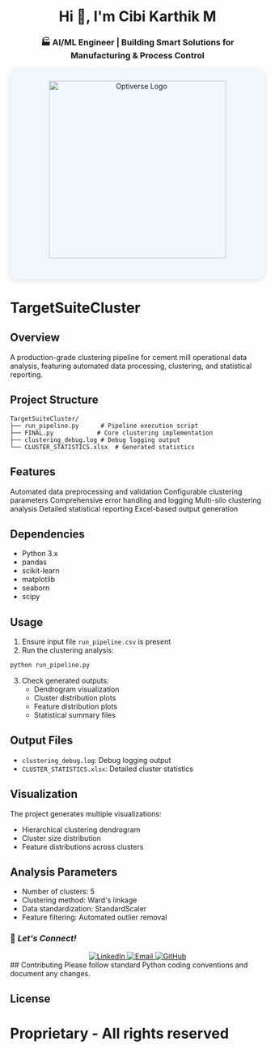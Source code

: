 <h1 align="center">Hi 👋, I'm Cibi Karthik M</h1>
<h3 align="center">🏭 AI/ML Engineer | Building Smart Solutions for Manufacturing & Process Control</h3>

<div align="center" style="background: #f0f8ff; padding: 24px; border-radius: 16px; box-shadow: 0 2px 8px #e0e0e0;">
  <!-- You can adjust the background color and padding as needed -->
  <img src="https://github.com/user-attachments/assets/35bef16e-453c-4fdd-b362-5ced35d19898" alt="Optiverse Logo" width="350"/>
  <h2 style="color: #01B763; margin-top: 16px;">
</div>
    
# TargetSuiteCluster
## Overview
A production-grade clustering pipeline for cement mill operational data analysis, featuring automated data processing, clustering, and statistical reporting.

## Project Structure
```
TargetSuiteCluster/
├── run_pipeline.py      # Pipeline execution script
├── FINAL.py            # Core clustering implementation
├── clustering_debug.log # Debug logging output
└── CLUSTER_STATISTICS.xlsx  # Generated statistics
```

## Features

Automated data preprocessing and validation
Configurable clustering parameters
Comprehensive error handling and logging
Multi-silo clustering analysis
Detailed statistical reporting
Excel-based output generation

## Dependencies
- Python 3.x
- pandas
- scikit-learn
- matplotlib
- seaborn
- scipy



## Usage
1. Ensure input file `run_pipeline.csv` is present
2. Run the clustering analysis:
```bash
python run_pipeline.py
```
3. Check generated outputs:
   - Dendrogram visualization
   - Cluster distribution plots
   - Feature distribution plots
   - Statistical summary files

## Output Files
- `clustering_debug.log`: Debug logging output
- `CLUSTER_STATISTICS.xlsx`: Detailed cluster statistics

## Visualization
The project generates multiple visualizations:
- Hierarchical clustering dendrogram
- Cluster size distribution
- Feature distributions across clusters

## Analysis Parameters
- Number of clusters: 5
- Clustering method: Ward's linkage
- Data standardization: StandardScaler
- Feature filtering: Automated outlier removal
### 🤝 *Let's Connect!*

<div align="center">
  
<a href="https://linkedin.com/in/cibikarthik" target="_blank">
  <img src="https://img.shields.io/badge/LinkedIn-0077B5?style=for-the-badge&logo=linkedin&logoColor=white" alt="LinkedIn"/>
</a>
<a href="mailto:cibikarthik.m@gmail.com" target="_blank">
  <img src="https://img.shields.io/badge/Email-D14836?style=for-the-badge&logo=gmail&logoColor=white" alt="Email"/>
</a>
<a href="https://github.com/cibikarthik" target="_blank">
  <img src="https://img.shields.io/badge/GitHub-100000?style=for-the-badge&logo=github&logoColor=white" alt="GitHub"/>
</a>

</div>
## Contributing
Please follow standard Python coding conventions and document any changes.

## License
Proprietary - All rights reserved
=======
